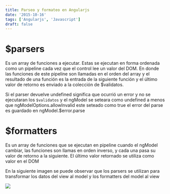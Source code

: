 ```yaml
---
title: Parseo y formateo en Angularjs
date: '2015-10-16'
tags: ['Angularjs', 'Javascript']
draft: false
---
```


# $parsers

Es un array de funciones a ejecutar. Estas se ejecutan en forma ordenada como un pipeline cada vez que el control lee un valor del DOM. En donde las funciones de este pipeline son llamadas en el orden del array y el resultado de una función es la entrada de la siguiente función y el último valor de retorno es enviado a la colección de $validatos.

Si el parser devuelve undefined significa que ocurrió un error y no se ejecutaran los `$validatos` y el ngModel se seteara como undefined a menos que ngModelOptions.allowInvalid este seteado como true el error del parse es guardado en ngModel.$error.parse

# $formatters

Es un array de funciones que se ejecutan en pipeline cuando el ngModel cambiar, las funciones son llamas en orden inverso, y cada una pasa su valor de retorno a la siguiente. El último valor retornado se utiliza como valor en el DOM

En la siguiente imagen se puede observar que los parsers se utilizan para transformar los datos del view al model y los formatters del model al view

<img src="/static/images/blog/ng-model-flow.png" />
